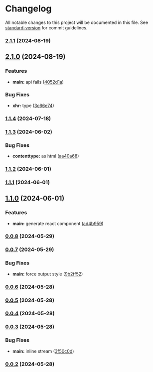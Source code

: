 # Changelog

All notable changes to this project will be documented in this file. See [standard-version](https://github.com/conventional-changelog/standard-version) for commit guidelines.

### [2.1.1](https://github.com/snomiao/chatgpt-template/compare/v2.1.0...v2.1.1) (2024-08-19)

## [2.1.0](https://github.com/snomiao/chatgpt-template/compare/v1.1.4...v2.1.0) (2024-08-19)


### Features

* **main:** api fails ([4052d1a](https://github.com/snomiao/chatgpt-template/commit/4052d1a917ed6cbca3428c1b9a79b95a62e5f3ab))


### Bug Fixes

* **xhr:** type ([3c66e74](https://github.com/snomiao/chatgpt-template/commit/3c66e740016edba5186ec1be2e9d86922686140f))

### [1.1.4](https://github.com/snomiao/chatgpt-template/compare/v1.1.3...v1.1.4) (2024-07-18)

### [1.1.3](https://github.com/snomiao/chatgpt-template/compare/v1.1.2...v1.1.3) (2024-06-02)


### Bug Fixes

* **contenttype:** as html ([aa40a68](https://github.com/snomiao/chatgpt-template/commit/aa40a68084b95110c02680e929de54acaf373386))

### [1.1.2](https://github.com/snomiao/chatgpt-template/compare/v1.1.1...v1.1.2) (2024-06-01)

### [1.1.1](https://github.com/snomiao/chatgpt-template/compare/v1.1.0...v1.1.1) (2024-06-01)

## [1.1.0](https://github.com/snomiao/chatgpt-template/compare/v0.0.8...v1.1.0) (2024-06-01)

### Features

- **main:** generate react component ([ad4b959](https://github.com/snomiao/chatgpt-template/commit/ad4b959eac4c44ae4d462733ccf93d3ccd230da6))

### [0.0.8](https://github.com/snomiao/chatgpt-template/compare/v0.0.7...v0.0.8) (2024-05-29)

### [0.0.7](https://github.com/snomiao/chatgpt-template/compare/v0.0.6...v0.0.7) (2024-05-29)

### Bug Fixes

- **main:** force output style ([9b2ff52](https://github.com/snomiao/chatgpt-template/commit/9b2ff52f6697a096bed2a9f58d9c7e433a039940))

### [0.0.6](https://github.com/snomiao/chatgpt-template/compare/v0.0.5...v0.0.6) (2024-05-28)

### [0.0.5](https://github.com/snomiao/chatgpt-template/compare/v0.0.4...v0.0.5) (2024-05-28)

### [0.0.4](https://github.com/snomiao/chatgpt-template/compare/v0.0.3...v0.0.4) (2024-05-28)

### [0.0.3](https://github.com/snomiao/chatgpt-template/compare/v0.0.2...v0.0.3) (2024-05-28)

### Bug Fixes

- **main:** inline stream ([3f50c0d](https://github.com/snomiao/chatgpt-template/commit/3f50c0d55ba3442358ecee086d8b6d1b052bdde5))

### [0.0.2](https://github.com/snomiao/gpt-template/compare/v0.0.1...v0.0.2) (2024-05-28)
